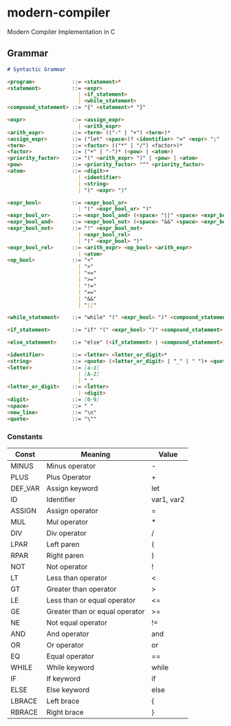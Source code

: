 # modern-compiler
Modern Compiler Implementation in C

## Grammar

```md
# Syntactic Grammar

<program>            ::= <statement>*
<statement>          ::= <expr> 
                       | <if_statement> 
                       | <while_statement>
<compound_statement> ::= "{" <statement>* "}"

<expr>               ::= <assign_expr> 
                       | <arith_expr> 
<arith_expr>         ::= <term> (("-" | "+") <term>)*
<assign_expr>        ::= ("let" <space>)? <identifier> "=" <expr> ";"
<term>               ::= <factor> (("*" | "/") <factor>)*
<factor>             ::= ("+" | "-")* (<pow> | <atom>)
<priority_factor>    ::= "(" <arith_expr> ")" | <pow> | <atom>
<pow>                ::= <priority_factor> "^" <priority_factor>               
<atom>               ::= <digit>+ 
                       | <identifier> 
                       | <string> 
                       | "(" <expr> ")"

<expr_bool>          ::= <expr_bool_or> 
                       | "(" <expr_bool_or> ")"
<expr_bool_or>       ::= <expr_bool_and> (<space> "||" <space> <expr_bool_and>)*
<expr_bool_and>      ::= <expr_bool_not> (<space> "&&" <space> <expr_bool_not>)*
<expr_bool_not>      ::= "!" <expr_bool_not> 
                       | <expr_bool_rel>
                       | "(" <expr_bool> ")"
<expr_bool_rel>      ::= <arith_expr> <op_bool> <arith_expr> 
                       | <atom>
<op_bool>            ::= "<" 
                       | ">" 
                       | "<=" 
                       | ">=" 
                       | "!=" 
                       | "==" 
                       | "&&" 
                       | "||"

<while_statement>    ::= "while" "(" <expr_bool> ")" <compound_statement>

<if_statement>       ::= "if" "(" <expr_bool> ")" <compound_statement> (<else_statement>)*

<else_statement>     ::= "else" (<if_statement> | <compound_statement>)

<identifier>         ::= <letter> <letter_or_digit>*
<string>             ::= <quote> (<letter_or_digit> | "_" | " ")+ <quote>
<letter>             ::= [a-z] 
                       | [A-Z] 
                       | "_"
<letter_or_digit>    ::= <letter> 
                       | <digit>
<digit>              ::= [0-9]
<space>              ::= " "
<new_line>           ::= "\n"
<quote>              ::= "\""
```

### Constants
| Const | Meaning | Value |
|-----------|--------------------|-------------|
| MINUS     | Minus operator                 | -             |
| PLUS      | Plus Operator                  | +             |
| DEF_VAR   | Assign keyword                 | let           |
| ID        | Identifier                     | var1, var2    |
| ASSIGN    | Assign operator                | =             |
| MUL       | Mul operator                   | *             |
| DIV       | Div operator                   | /             |
| LPAR      | Left paren                     | (             |
| RPAR      | Right paren                    | )             |
| NOT       | Not operator                   | !             |
| LT        | Less than operator             | <             |
| GT        | Greater than operator          | >             |
| LE        | Less than or equal operator    | <=            |
| GE        | Greater than or equal operator | >=            |
| NE        | Not equal operator             | !=            |
| AND       | And operator                   | and           |
| OR        | Or operator                    | or            |
| EQ        | Equal operator                 | ==            |
| WHILE     | While keyword                  | while         |
| IF        | If keyword                     | if            |
| ELSE      | Else keyword                   | else          |
| LBRACE    | Left brace                     | {             |
| RBRACE    | Right brace                    | }             |


